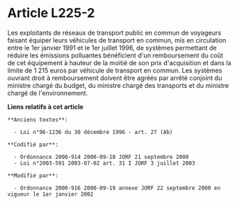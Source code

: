 # Article L225-2

Les exploitants de réseaux de transport public en commun de voyageurs faisant équiper leurs véhicules de transport en commun,
mis en circulation entre le 1er janvier 1991 et le 1er juillet 1996, de systèmes permettant de réduire les émissions
polluantes bénéficient d'un remboursement du coût de cet équipement à hauteur de la moitié de son prix d'acquisition et dans
la limite de 1 215 euros par véhicule de transport en commun. Les systèmes ouvrant droit à remboursement doivent être agréés
par arrêté conjoint du ministre chargé du budget, du ministre chargé des transports et du ministre chargé de l'environnement.

**Liens relatifs à cet article**

	**Anciens textes**:

	  - Loi n°96-1236 du 30 décembre 1996 - art. 27 (Ab)

	**Codifié par**:

	  - Ordonnance 2000-914 2000-09-18 JORF 21 septembre 2000
	  - Loi n°2003-591 2003-07-02 art. 31 I JORF 3 juillet 2003

	**Modifié par**:

	  - Ordonnance 2000-916 2000-09-19 annexe JORF 22 septembre 2000 en vigueur le 1er janvier 2002
